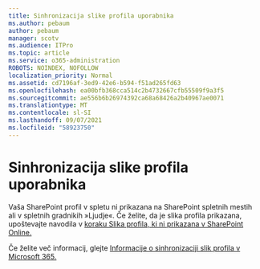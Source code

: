 ```yaml
---
title: Sinhronizacija slike profila uporabnika
ms.author: pebaum
author: pebaum
manager: scotv
ms.audience: ITPro
ms.topic: article
ms.service: o365-administration
ROBOTS: NOINDEX, NOFOLLOW
localization_priority: Normal
ms.assetid: cd7196af-3ed9-42e6-b594-f51ad265fd63
ms.openlocfilehash: ea00bfb368cca514c2b4732667cfb55509f9a3f5
ms.sourcegitcommit: ae556b6b26974392ca68a68426a2b40967ae0071
ms.translationtype: MT
ms.contentlocale: sl-SI
ms.lasthandoff: 09/07/2021
ms.locfileid: "58923750"
---
```

# <a name="sync-a-users-profile-picture"></a>Sinhronizacija slike profila uporabnika

Vaša SharePoint profil v spletu ni prikazana na SharePoint spletnih mestih ali v spletnih gradnikih »Ljudje«. Če želite, da je slika profila prikazana, upoštevajte navodila v [koraku Slika profila, ki ni prikazana v SharePoint Online.](https://docs.microsoft.com/sharepoint/troubleshoot/administration/profile-picture-not-showing)

Če želite več informacij, glejte [Informacije o sinhronizaciji slik profila v Microsoft 365.](https://support.office.com/article/information-about-profile-picture-synchronization-in-office-365-20594d76-d054-4af4-a660-401133e3d48a)

